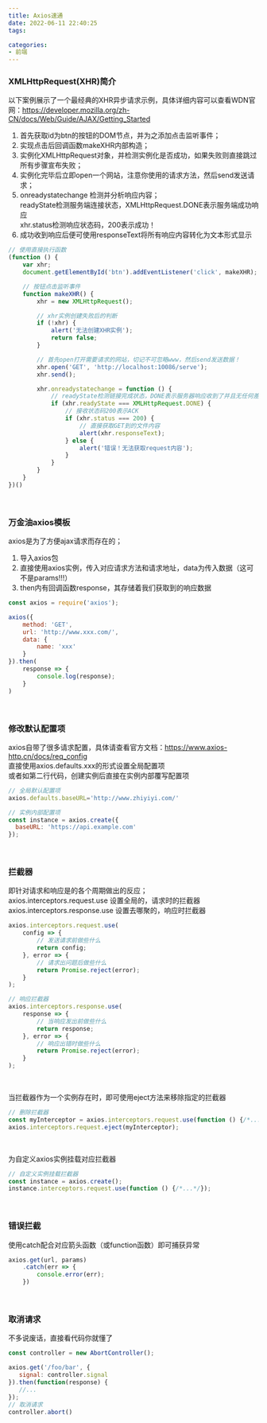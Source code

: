 ```yaml
---
title: Axios速通
date: 2022-06-11 22:40:25
tags:

categories:
- 前端
---
```



### XMLHttpRequest(XHR)简介
以下案例展示了一个最经典的XHR异步请求示例，具体详细内容可以查看WDN官网：https://developer.mozilla.org/zh-CN/docs/Web/Guide/AJAX/Getting_Started  

1. 首先获取id为btn的按钮的DOM节点，并为之添加点击监听事件；
2. 实现点击后回调函数makeXHR内部构造；
3. 实例化XMLHttpRequest对象，并检测实例化是否成功，如果失败则直接跳过所有步骤宣布失败；
4. 实例化完毕后立即open一个网站，注意你使用的请求方法，然后send发送请求；
5. onreadystatechange 检测并分析响应内容；  
readyState检测服务端连接状态，XMLHttpRequest.DONE表示服务端成功响应  
xhr.status检测响应状态码，200表示成功！
6. 成功收到响应后便可使用responseText将所有响应内容转化为文本形式显示


```js
// 使用直接执行函数
(function () {
    var xhr;
    document.getElementById('btn').addEventListener('click', makeXHR);

    // 按钮点击监听事件
    function makeXHR() {
        xhr = new XMLHttpRequest();

        // xhr实例创建失败后的判断
        if (!xhr) {
            alert('无法创建XHR实例');
            return false;
        }

        // 首先open打开需要请求的网站，切记不可忽略www，然后send发送数据！
        xhr.open('GET', 'http://localhost:10086/serve');
        xhr.send();

        xhr.onreadystatechange = function () {
            // readyState检测链接完成状态，DONE表示服务器响应收到了并且无任何差错
            if (xhr.readyState === XMLHttpRequest.DONE) {
                // 接收状态码200表示ACK
                if (xhr.status === 200) {
                    // 直接获取GET到的文件内容
                    alert(xhr.responseText);
                } else {
                    alert('错误！无法获取request内容');
                }
            }
        }
    }
})()
```

<br>

### 万金油axios模板
axios是为了方便ajax请求而存在的；  
1. 导入axios包
2. 直接使用axios实例，传入对应请求方法和请求地址，data为传入数据（这可不是params!!!）
3. then内有回调函数response，其存储着我们获取到的响应数据

```js
const axios = require('axios');

axios({
    method: 'GET',
    url: 'http://www.xxx.com/',
    data: {
        name: 'xxx'
    }
}).then(
    response => {
        console.log(response);
    }
)
```

<br>

### 修改默认配置项
axios自带了很多请求配置，具体请查看官方文档：https://www.axios-http.cn/docs/req_config  
直接使用axios.defaults.xxx的形式设置全局配置项  
或者如第二行代码，创建实例后直接在实例内部覆写配置项

```js
// 全局默认配置项
axios.defaults.baseURL='http://www.zhiyiyi.com/'

// 实例内部配置项
const instance = axios.create({
  baseURL: 'https://api.example.com'
});
```

<br>

### 拦截器
即针对请求和响应是的各个周期做出的反应；  
axios.interceptors.request.use 设置全局的，请求时的拦截器  
axios.interceptors.response.use 设置去哪聚的，响应时拦截器  

```js
axios.interceptors.request.use(
    config => {
        // 发送请求前做些什么
        return config;
    }, error => {
        // 请求出问题后做些什么
        return Promise.reject(error);
    }
);

// 响应拦截器
axios.interceptors.response.use(
    response => {
        // 当响应发出前做些什么
        return response;
    }, error => {
        // 响应出错时做些什么
        return Promise.reject(error);
    }
);
```

<br>

当拦截器作为一个实例存在时，即可使用eject方法来移除指定的拦截器
```js
// 删除拦截器
const myInterceptor = axios.interceptors.request.use(function () {/*...*/});
axios.interceptors.request.eject(myInterceptor);
```

<br>

为自定义axios实例挂载对应拦截器
```js
// 自定义实例挂载拦截器
const instance = axios.create();
instance.interceptors.request.use(function () {/*...*/});
```

<br>

### 错误拦截
使用catch配合对应箭头函数（或function函数）即可捕获异常
```js
axios.get(url, params)
    .catch(err => {
        console.error(err);
    })
```

<br>

### 取消请求
不多说废话，直接看代码你就懂了
```js
const controller = new AbortController();

axios.get('/foo/bar', {
   signal: controller.signal
}).then(function(response) {
   //...
});
// 取消请求
controller.abort()
```
